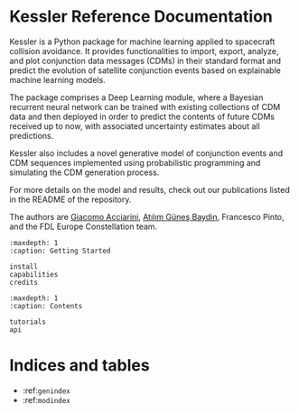 Kessler Reference Documentation
================================

Kessler is a Python package for machine learning applied to spacecraft collision avoidance. It provides functionalities to import, export, analyze, and plot conjunction data messages (CDMs) in their standard format and predict the evolution of satellite conjunction events based on explainable machine learning models. 

The package comprises a Deep Learning module, where a Bayesian recurrent neural network can be trained with existing collections of CDM data and then deployed in order to predict the contents of future CDMs received up to now, with associated uncertainty estimates about all predictions.

Kessler also includes a novel generative model of conjunction events and CDM sequences implemented using probabilistic programming and simulating the CDM generation process.

For more details on the model and results, check out our publications listed in the README of the repository. 

The authors are [Giacomo Acciarini](https://www.esa.int/gsp/ACT/team/giacomo_acciarini/), [Atılım Güneş Baydin](https://gbaydin.github.io/), Francesco Pinto, and the FDL Europe Constellation team.


```{toctree}
:maxdepth: 1
:caption: Getting Started

install
capabilities
credits
```

```{toctree}
:maxdepth: 1
:caption: Contents

tutorials
api
```

Indices and tables
==================

* :ref:`genindex`
* :ref:`modindex`

